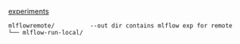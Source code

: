 

[experiments](https://dagshub.com/rabinverse/mlflow.mlflow)

```
mlflowremote/          --out dir contains mlflow exp for remote
└── mlflow-run-local/  
```
